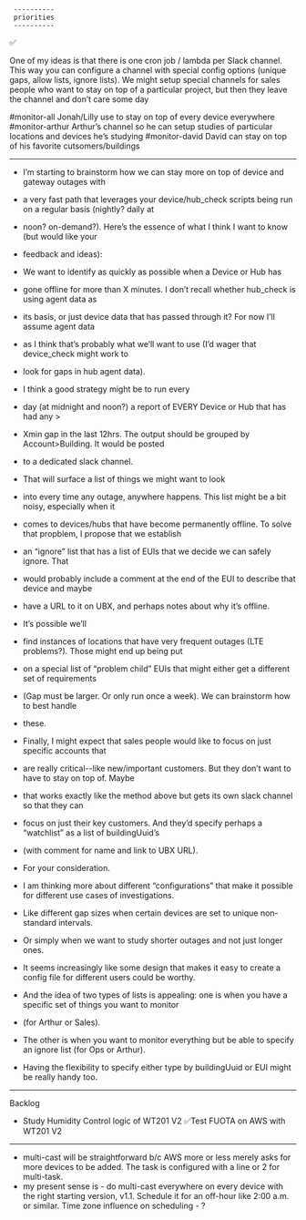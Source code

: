      ----------
     priorities
     ----------
 ✅ 

One of my ideas is that there is one cron job / lambda per Slack channel.
This way you can configure a channel with special config options (unique gaps, allow lists, ignore lists).
We might setup special channels for sales people who want to stay on top of a particular project,
but then they leave the channel and don’t care some day

#monitor-all
    Jonah/Lilly use to stay on top of every device everywhere
#monitor-arthur
    Arthur’s channel so he can setup studies of particular locations and devices he’s studying
#monitor-david
    David can stay on top of his favorite cutsomers/buildings

---

- I’m starting to brainstorm how we can stay more on top of device and gateway outages with  
- a very fast path that leverages your device/hub_check scripts being run on a regular basis (nightly? daily at  
- noon? on-demand?).  Here’s the essence of what I think I want to know (but would like your  
- feedback and ideas):
- We want to identify as quickly as possible when a Device or Hub has  
- gone offline for more than X minutes. I don’t recall whether hub_check is using agent data as  
- its basis, or just device data that has passed through it? For now I’ll assume agent data  
- as I think that’s probably what we’ll want to use (I’d wager that device_check might work to  
- look for gaps in hub agent data).
- I think a good strategy might be to run every  
- day (at midnight and noon?) a report of EVERY Device or Hub that has had any >  
- Xmin gap in the last 12hrs. The output should be grouped by Account>Building. It would be posted  
- to a dedicated slack channel.
- That will surface a list of things we might want to look  
- into every time any outage, anywhere happens.  This list might be a bit noisy, especially when it  
- comes to devices/hubs that have become permanently offline. To solve that propblem, I propose that we establish  
- an “ignore” list that has a list of EUIs that we decide we can safely ignore. That  
- would probably include a comment at the end of the EUI to describe that device and maybe  
- have a URL to it on UBX, and perhaps notes about why it’s offline.
- It’s possible we’ll  
- find instances of locations that have very frequent outages (LTE problems?). Those might end up being put  
- on a special list of “problem child” EUIs that might either get a different set of requirements  
- (Gap must be larger. Or only run once a week). We can brainstorm how to best handle  
- these.
- Finally, I might expect that sales people would like to focus on just specific accounts that  
- are really critical--like new/important customers. But they don’t want to have to stay on top of. Maybe  
- that works exactly like the method above but gets its own slack channel so that they can  
- focus on just their key customers. And they’d specify perhaps a “watchlist” as a list of buildingUuid’s  
- (with comment for name and link to UBX URL).
- For your consideration.

- I am thinking more about different “configurations” that make it possible for different use cases of investigations.  
- Like different gap sizes when certain devices are set to unique non-standard intervals.  
- Or simply when we want to study shorter outages and not just longer ones.  
- It seems increasingly like some design that makes it easy to create a config file for different users could be worthy.  
- And the idea of two types of lists is appealing: one is when you have a specific set of things you want to monitor   
- (for Arthur or Sales).  
- The other is when you want to monitor everything but be able to specify an ignore list (for Ops or Arthur).  
- Having the flexibility to specify either type by buildingUuid or EUI might be really handy too.  

---
Backlog

* Study Humidity Control logic of WT201 V2
 ✅Test FUOTA on AWS with WT201 V2

---

* multi-cast will be straightforward b/c AWS more or less merely asks for more devices to be added.
    The task is configured with a line or 2 for multi-task.
* my present sense is - do multi-cast everywhere on every device with the right starting version, v1.1.
  Schedule it for an off-hour like 2:00 a.m. or similar.  Time zone influence on scheduling - ?
